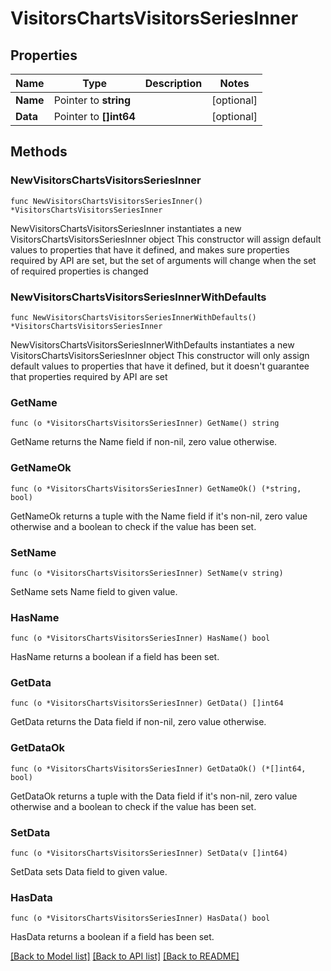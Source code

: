 # VisitorsChartsVisitorsSeriesInner

## Properties

Name | Type | Description | Notes
------------ | ------------- | ------------- | -------------
**Name** | Pointer to **string** |  | [optional] 
**Data** | Pointer to **[]int64** |  | [optional] 

## Methods

### NewVisitorsChartsVisitorsSeriesInner

`func NewVisitorsChartsVisitorsSeriesInner() *VisitorsChartsVisitorsSeriesInner`

NewVisitorsChartsVisitorsSeriesInner instantiates a new VisitorsChartsVisitorsSeriesInner object
This constructor will assign default values to properties that have it defined,
and makes sure properties required by API are set, but the set of arguments
will change when the set of required properties is changed

### NewVisitorsChartsVisitorsSeriesInnerWithDefaults

`func NewVisitorsChartsVisitorsSeriesInnerWithDefaults() *VisitorsChartsVisitorsSeriesInner`

NewVisitorsChartsVisitorsSeriesInnerWithDefaults instantiates a new VisitorsChartsVisitorsSeriesInner object
This constructor will only assign default values to properties that have it defined,
but it doesn't guarantee that properties required by API are set

### GetName

`func (o *VisitorsChartsVisitorsSeriesInner) GetName() string`

GetName returns the Name field if non-nil, zero value otherwise.

### GetNameOk

`func (o *VisitorsChartsVisitorsSeriesInner) GetNameOk() (*string, bool)`

GetNameOk returns a tuple with the Name field if it's non-nil, zero value otherwise
and a boolean to check if the value has been set.

### SetName

`func (o *VisitorsChartsVisitorsSeriesInner) SetName(v string)`

SetName sets Name field to given value.

### HasName

`func (o *VisitorsChartsVisitorsSeriesInner) HasName() bool`

HasName returns a boolean if a field has been set.

### GetData

`func (o *VisitorsChartsVisitorsSeriesInner) GetData() []int64`

GetData returns the Data field if non-nil, zero value otherwise.

### GetDataOk

`func (o *VisitorsChartsVisitorsSeriesInner) GetDataOk() (*[]int64, bool)`

GetDataOk returns a tuple with the Data field if it's non-nil, zero value otherwise
and a boolean to check if the value has been set.

### SetData

`func (o *VisitorsChartsVisitorsSeriesInner) SetData(v []int64)`

SetData sets Data field to given value.

### HasData

`func (o *VisitorsChartsVisitorsSeriesInner) HasData() bool`

HasData returns a boolean if a field has been set.


[[Back to Model list]](../README.md#documentation-for-models) [[Back to API list]](../README.md#documentation-for-api-endpoints) [[Back to README]](../README.md)


